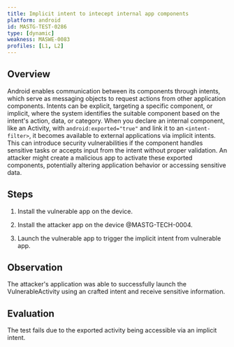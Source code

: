 ```yaml
---
title: Implicit intent to intecept internal app components
platform: android
id: MASTG-TEST-0286
type: [dynamic]
weakness: MASWE-0083
profiles: [L1, L2]
---
```


## Overview

Android enables communication between its components through intents, which serve as messaging objects to request actions from other application components. Intents can be explicit, targeting a specific component, or implicit, where the system identifies the suitable component based on the intent's action, data, or category. When you declare an internal component, like an Activity, with `android:exported="true"` and link it to an `<intent-filter>`, it becomes available to external applications via implicit intents. This can introduce security vulnerabilities if the component handles sensitive tasks or accepts input from the intent without proper validation. An attacker might create a malicious app to activate these exported components, potentially altering application behavior or accessing sensitive data.

## Steps

1. Install the vulnerable app on the device.

2. Install the attacker app on the device @MASTG-TECH-0004.

3. Launch the vulnerable app to trigger the implicit intent from vulnerable app.

## Observation

The attacker's application was able to successfully launch the VulnerableActivity using an crafted intent and receive sensitive information.

## Evaluation

The test fails due to the exported activity being accessible via an implicit intent.
